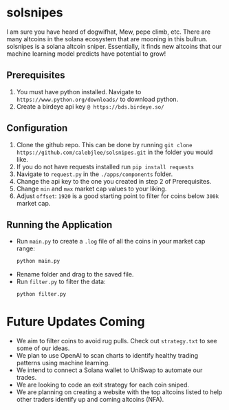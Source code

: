 # solsnipes

I am sure you have heard of dogwifhat, Mew, pepe climb, etc. 
There are many altcoins in the solana ecosystem that are mooning in this bullrun.
solsnipes is a solana altcoin sniper. 
Essentially, it finds new altcoins that our machine learning model predicts have potential to grow!

## Prerequisites
1. You must have python installed. Navigate to `https://www.python.org/downloads/` to download python.
2. Create a birdeye api key `@ https://bds.birdeye.so/`

## Configuration

1. Clone the github repo. This can be done by running `git clone https://github.com/calebjlee/solsnipes.git` in the folder you would like.
2. If you do not have requests installed run `pip install requests`
3. Navigate to `request.py` in the `./apps/components` folder.
4. Change the api key to the one you created in step 2 of Prerequisites.
5. Change `min` and `max` market cap values to your liking.
6. Adjust `offset`: `1920` is a good starting point to filter for coins below `300k` market cap.

## Running the Application

- Run `main.py` to create a `.log` file of all the coins in your market cap range:
  ```bash
  python main.py
  ```
- Rename folder and drag to the saved file.
- Run `filter.py` to filter the data:
  ```bash
  python filter.py
  ```

# Future Updates Coming

- We aim to filter coins to avoid rug pulls. Check out `strategy.txt` to see some of our ideas.
- We plan to use OpenAI to scan charts to identify healthy trading patterns using machine learning.
- We intend to connect a Solana wallet to UniSwap to automate our trades.
- We are looking to code an exit strategy for each coin sniped.
- We are planning on creating a website with the top altcoins listed to help other traders identify up and coming altcoins (NFA).
